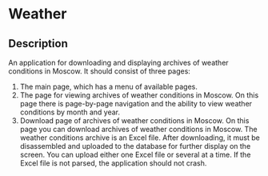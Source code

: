 # Weather

## Description

An application for downloading and displaying archives of weather conditions in Moscow. It should consist of three pages:
1. The main page, which has a menu of available pages.
2. The page for viewing archives of weather conditions in Moscow. On this page there is page-by-page navigation and the ability to view weather conditions by month and year.
3. Download page of archives of weather conditions in Moscow. On this page you can download archives of weather conditions in Moscow. The weather conditions archive is an Excel file. After downloading, it must be disassembled and uploaded to the database for further display on the screen. You can upload either one Excel file or several at a time. If the Excel file is not parsed, the application should not crash.
